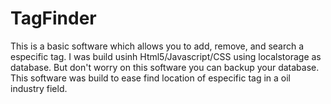 # TagFinder
 This is a basic software which allows you to add, remove, and search a especific tag. I was build usinh Html5/Javascript/CSS using localstorage as database. But don't worry on this software you can backup your database. This software was build to ease find location of especific tag in a oil industry field.
